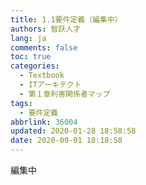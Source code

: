 ```yaml
---
title: 1.1要件定義（編集中）
authors: 智跃人才
lang: ja
comments: false
toc: true
categories:
  - Textbook
  - ITアーキテクト
  - 第１章利害関係者マップ
tags:
  - 要件定義
abbrlink: 36004
updated: 2020-01-28 18:58:58
date: 2020-09-01 18:18:58
---
```


編集中
   





